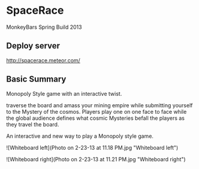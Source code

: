 SpaceRace
=========

MonkeyBars Spring Build 2013

## Deploy server

http://spacerace.meteor.com/

## Basic Summary

Monopoly Style game with an interactive twist.

traverse the board and amass your mining empire while submitting yourself to the Mystery of the cosmos. 
Players play one on one face to face while the global audience defines what cosmic Mysteries befall the players as they travel the board.

An interactive and new way to play a Monopoly style game.

![Whiteboard left](Photo on 2-23-13 at 11.18 PM.jpg "Whiteboard left")

![Whiteboard right](Photo on 2-23-13 at 11.21 PM.jpg "Whiteboard right")
